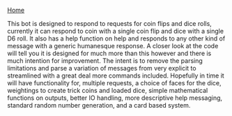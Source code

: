 [Home](https://github.cmdshell.uk/)

This bot is designed to respond to requests for coin flips and dice rolls, currently it can respond to coin with a single coin flip and dice with a single D6 roll. It also has a help function on help and responds to any other kind of message with a generic humanesque response. A closer look at the code will tell you it is designed for much more than this however and there is much intention for improvement. The intent is to remove the parsing limitations and parse a variation of messages from very explicit to streamlined with a great deal more commands included. Hopefully in time it will have functionality for, multiple requests, a choice of faces for the dice, weightings to create trick coins and loaded dice, simple mathematical functions on outputs, better IO handling, more descriptive help messaging, standard random number generation, and a card based system.
